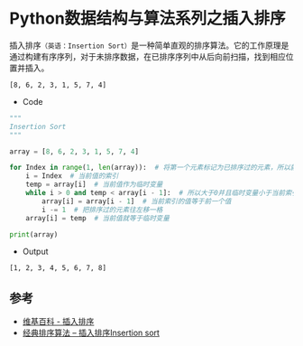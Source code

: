 # Python数据结构与算法系列之插入排序

插入排序`（英语：Insertion Sort）`是一种简单直观的排序算法。它的工作原理是通过构建有序序列，对于未排序数据，在已排序序列中从后向前扫描，找到相应位置并插入。

```
[8, 6, 2, 3, 1, 5, 7, 4]
```

- Code

```python
"""
Insertion Sort
"""

array = [8, 6, 2, 3, 1, 5, 7, 4]

for Index in range(1, len(array)):  # 将第一个元素标记为已排序过的元素，所以就从1开始
    i = Index  # 当前值的索引
    temp = array[i]  # 当前值作为临时变量
    while i > 0 and temp < array[i - 1]:  # 所以大于0并且临时变量小于当前索引的前一个元素
        array[i] = array[i - 1]  # 当前索引的值等于前一个值
        i -= 1  # 把排序过的元素往左移一格
    array[i] = temp  # 当前值就等于临时变量

print(array)
```

- Output

```
[1, 2, 3, 4, 5, 6, 7, 8]
```

## 参考

- [维基百科 - 插入排序](https://zh.wikipedia.org/wiki/插入排序)
- [经典排序算法 – 插入排序Insertion sort](http://www.cnblogs.com/kkun/archive/2011/11/23/insertion_sort.html)
